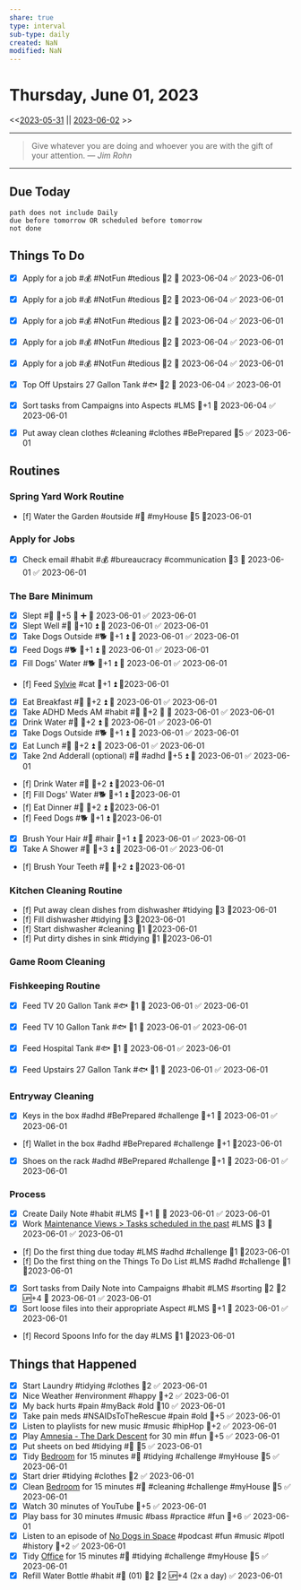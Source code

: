 ```yaml
---
share: true
type: interval
sub-type: daily
created: NaN 
modified: NaN
---
```

# Thursday, June 01, 2023
<<[2023-05-31](./2023-05-31.md) || [2023-06-02](./2023-06-02.md) >>

---

> Give whatever you are doing and whoever you are with the gift of your attention.
> — <cite>Jim Rohn</cite>

---
## Due Today
```tasks
path does not include Daily
due before tomorrow OR scheduled before tomorrow
not done
```


## Things To Do



- [x] Apply for a job #💰 #NotFun #tedious  🥄2 📅 2023-06-04 ✅ 2023-06-01
- [x] Apply for a job #💰 #NotFun #tedious 🥄2 📅 2023-06-04 ✅ 2023-06-01
- [x] Apply for a job #💰 #NotFun #tedious 🥄2 📅 2023-06-04 ✅ 2023-06-01
- [x] Apply for a job #💰 #NotFun #tedious 🥄2 📅 2023-06-04 ✅ 2023-06-01
- [x] Apply for a job #💰 #NotFun #tedious 🥄2 📅 2023-06-04 ✅ 2023-06-01






















- [x] Top Off Upstairs 27 Gallon Tank #🐟 🥄2 📅 2023-06-04 ✅ 2023-06-01












- [x] Sort tasks from Campaigns into Aspects #LMS 🥄+1 📅 2023-06-04 ✅ 2023-06-01





- [x] Put away clean clothes #cleaning #clothes #BePrepared 🥄5 ✅ 2023-06-01

## Routines
### Spring Yard Work Routine
- [f] Water the Garden #outside #🌱 #myHouse 🥄5 📆2023-06-01


### Apply for Jobs
- [x] Check email #habit #💰 #bureaucracy #communication 🥄3 📅 2023-06-01 ✅ 2023-06-01


### The Bare Minimum
- [x] Slept #🛌 🥄+5 🔺 ➕ 📅 2023-06-01 ✅ 2023-06-01
- [x] Slept Well #🛌 🥄+10 ⏫ 📅 2023-06-01 ✅ 2023-06-01
- [x] Take Dogs Outside #🐕 🥄+1 ⏫ 📅 2023-06-01 ✅ 2023-06-01
- [x] Feed Dogs #🐕 🥄+1 ⏫ 📅 2023-06-01 ✅ 2023-06-01
- [x] Fill Dogs' Water #🐕 🥄+1 ⏫ 📅 2023-06-01 ✅ 2023-06-01
- [f] Feed [Sylvie](../../03%20-%20Belonging%20%F0%9F%91%AA/00%20-%20The%20Pack%20%F0%9F%90%95/Sylvie.md) #cat 🥄+1 ⏫ 📆2023-06-01
- [x] Eat Breakfast #🍎 🥄+2 ⏫ 📅 2023-06-01 ✅ 2023-06-01
- [x] Take ADHD Meds AM #habit #💊 🥄+2 🔺 📅 2023-06-01 ✅ 2023-06-01
- [x] Drink Water #🌊 🥄+2 ⏫ 📅 2023-06-01 ✅ 2023-06-01
- [x] Take Dogs Outside #🐕 🥄+1 ⏫ 📅 2023-06-01 ✅ 2023-06-01
- [x] Eat Lunch #🍎 🥄+2 ⏫ 📅 2023-06-01 ✅ 2023-06-01
- [x] Take 2nd Adderall (optional) #💊 #adhd 🥄+5 ⏫ 📅 2023-06-01 ✅ 2023-06-01
- [f] Drink Water #🌊  🥄+2 ⏫ 📆2023-06-01
- [f] Fill Dogs' Water #🐕 🥄+1 ⏫ 📆2023-06-01
- [f] Eat Dinner #🍎 🥄+2 ⏫ 📆2023-06-01
- [f] Feed Dogs #🐕 🥄+1 ⏫ 📆2023-06-01
- [x] Brush Your Hair #🚿 #hair 🥄+1 ⏫ 📅 2023-06-01 ✅ 2023-06-01
- [x] Take A Shower #🚿 🥄+3 ⏫ 📅 2023-06-01 ✅ 2023-06-01
- [f] Brush Your Teeth #🚿 🥄+2 ⏫ 📆2023-06-01


### Kitchen Cleaning Routine
- [f] Put away clean dishes from dishwasher #tidying 🥄3 📆2023-06-01
- [f] Fill dishwasher #tidying 🥄3 📆2023-06-01
- [f] Start dishwasher #cleaning 🥄1 📆2023-06-01
- [f] Put dirty dishes in sink #tidying 🥄1 📆2023-06-01


### Game Room Cleaning


### Fishkeeping Routine
- [x] Feed TV 20 Gallon Tank #🐟 🥄1 📅 2023-06-01 ✅ 2023-06-01
- [x] Feed TV 10 Gallon Tank #🐟 🥄1 📅 2023-06-01 ✅ 2023-06-01
- [x] Feed Hospital Tank #🐟 🥄1 📅 2023-06-01 ✅ 2023-06-01
- [x] Feed Upstairs 27 Gallon Tank #🐟 🥄1 📅 2023-06-01 ✅ 2023-06-01


### Entryway Cleaning
- [x] Keys in the box #adhd #BePrepared #challenge 🥄+1 📅 2023-06-01 ✅ 2023-06-01
- [f] Wallet in the box #adhd #BePrepared #challenge 🥄+1 📆2023-06-01
- [x] Shoes on the rack #adhd #BePrepared #challenge 🥄+1 📅 2023-06-01 ✅ 2023-06-01


### Process
- [x] Create Daily Note #habit #LMS 🥄+1 🔺 📅 2023-06-01 ✅ 2023-06-01
- [x] Work [Maintenance Views > Tasks scheduled in the past](../02%20-%20Tools/Maintenance%20Views.md#Tasks%20scheduled%20in%20the%20past) #LMS 🥄3 📅 2023-06-01 ✅ 2023-06-01
- [f] Do the first thing due today #LMS #adhd #challenge 🥄1 📆2023-06-01
- [f] Do the first thing on the Things To Do List #LMS #adhd #challenge 🥄1 📆2023-06-01
- [x] Sort tasks from Daily Note into Campaigns #habit #LMS #sorting 🍅2 🥄2 🆙+4 📅 2023-06-01 ✅ 2023-06-01
- [x] Sort loose files into their appropriate Aspect #LMS 🥄+1 📅 2023-06-01 ✅ 2023-06-01
- [f] Record Spoons Info for the day #LMS 🥄1 📆2023-06-01




## Things that Happened
- [x] Start Laundry #tidying #clothes 🥄2 ✅ 2023-06-01
- [x] Nice Weather #environment #happy 🥄+2 ✅ 2023-06-01
- [x] My back hurts #pain #myBack #old 🥄10 ✅ 2023-06-01
- [x] Take pain meds #NSAIDsToTheRescue #pain #old 🥄+5 ✅ 2023-06-01
- [x] Listen to playlists for new music #music #hipHop 🥄+2 ✅ 2023-06-01
- [x] Play [Amnesia - The Dark Descent](Amnesia%20-%20The%20Dark%20Descent.md) for 30 min #fun 🥄+5 ✅ 2023-06-01
- [x] Put sheets on bed #tidying #🛌 🥄5 ✅ 2023-06-01
- [x] Tidy [Bedroom](../../01%20-%20Subsistence%20%F0%9F%92%97/08%20-%20Location%20%F0%9F%A7%AD/Bedroom.md) for 15 minutes #🧹 #tidying #challenge #myHouse 🥄5 ✅ 2023-06-01
- [x] Start drier #tidying #clothes 🥄2 ✅ 2023-06-01
- [x] Clean [Bedroom](../../01%20-%20Subsistence%20%F0%9F%92%97/08%20-%20Location%20%F0%9F%A7%AD/Bedroom.md) for 15 minutes #🧹 #cleaning  #challenge #myHouse 🥄5 ✅ 2023-06-01
- [x] Watch 30 minutes of YouTube 🥄+5 ✅ 2023-06-01
- [x] Play bass for 30 minutes #music #bass #practice #fun 🥄+6 ✅ 2023-06-01
- [x] Listen to an episode of [No Dogs in Space](No%20Dogs%20in%20Space.md) #podcast #fun #music #lpotl #history 🥄+2 ✅ 2023-06-01
- [x] Tidy [Office](../../01%20-%20Subsistence%20%F0%9F%92%97/08%20-%20Location%20%F0%9F%A7%AD/Office.md) for 15 minutes #🧹 #tidying #challenge #myHouse 🥄5 ✅ 2023-06-01
- [x] Refill Water Bottle #habit #🌊 (01) 🍅2 🥄2 🆙+4 (2x a day) ✅ 2023-06-01